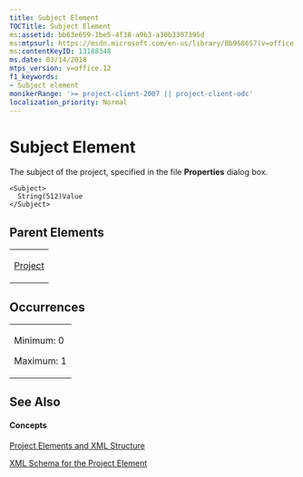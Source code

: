 ```yaml
---
title: Subject Element
TOCTitle: Subject Element
ms:assetid: bb63e659-1be5-4f38-a9b3-a30b3307395d
ms:mtpsurl: https://msdn.microsoft.com/en-us/library/Bb968657(v=office.12)
ms:contentKeyID: 13188348
ms.date: 03/14/2018
mtps_version: v=office.12
f1_keywords:
- Subject element
monikerRange: '>= project-client-2007 || project-client-odc'
localization_priority: Normal
---
```


# Subject Element




The subject of the project, specified in the file **Properties** dialog box.

    <Subject>
      String(512)Value
    </Subject>

## Parent Elements

<table>
<colgroup>
<col style="width: 100%" />
</colgroup>
<tbody>
<tr class="odd">
<td><p><a href="project-element.md">Project</a></p></td>
</tr>
</tbody>
</table>

## Occurrences

<table>
<colgroup>
<col style="width: 100%" />
</colgroup>
<tbody>
<tr class="odd">
<td><p>Minimum: 0</p>
<p>Maximum: 1</p></td>
</tr>
</tbody>
</table>

## See Also

#### Concepts

[Project Elements and XML Structure](project-elements-and-xml-structure.md)

[XML Schema for the Project Element](xml-schema-for-the-project-element.md)

